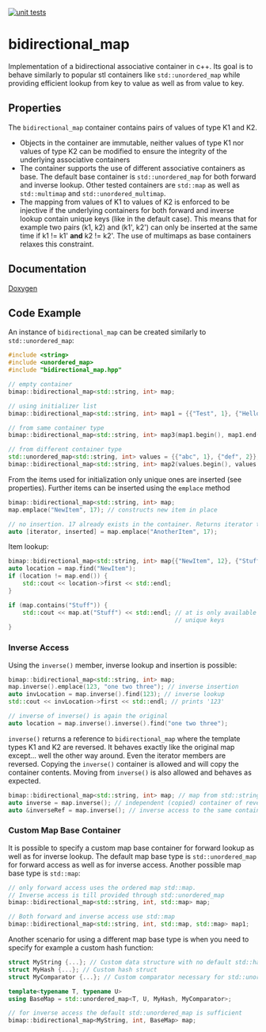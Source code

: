 [![unit tests](https://github.com/Timmifixedit/BidirectionalMap/actions/workflows/unit_tests.yml/badge.svg)](https://github.com/Timmifixedit/BidirectionalMap/actions/workflows/unit_tests.yml)
# bidirectional_map
Implementation of a bidirectional associative container in c++. Its goal is to behave
similarly to popular stl containers like `std::unordered_map` while providing efficient
lookup from key to value as well as from value to key.
## Properties
The `bidirectional_map` container contains pairs of values of type K1 and K2.
* Objects in the container are immutable, neither values of type K1 nor values of type
  K2 can be modified to ensure the integrity of the underlying associative containers
* The container supports the use of different associative containers as base. The
  default base container is `std::unordered_map` for both forward and inverse lookup.
  Other tested containers are `std::map` as well as `std::multimap` and
  `std::unordered_multimap`.
* The mapping from values of K1 to values of K2 is enforced to be injective if the
  underlying containers for both forward and inverse lookup contain unique keys (like
  in the default case). This means that for example two pairs (k1, k2) and (k1', k2')
  can only be inserted at the same time if k1 != k1' **and** k2 != k2'. The use of
  multimaps as base containers relaxes this constraint.
  
## Documentation
[Doxygen](https://timmifixedit.github.io/BidirectionalMap/html/index.html)

## Code Example
An instance of `bidirectional_map` can be created similarly to `std::unordered_map`:
```c++
#include <string>
#include <unordered_map>
#include "bidirectional_map.hpp"

// empty container
bimap::bidirectional_map<std::string, int> map;

// using initializer list
bimap::bidirectional_map<std::string, int> map1 = {{"Test", 1}, {"Hello", 2}}; 

// from same container type
bimap::bidirectional_map<std::string, int> map3(map1.begin(), map1.end());

// from different container type
std::unordered_map<std::string, int> values = {{"abc", 1}, {"def", 2}};
bimap::bidirectional_map<std::string, int> map2(values.begin(), values.end());
```
From the items used for initialization only unique ones are inserted (see properties).
Further items can be inserted using the `emplace` method
```c++
bimap::bidirectional_map<std::string, int> map;
map.emplace("NewItem", 17); // constructs new item in place

// no insertion. 17 already exists in the container. Returns iterator to ("NewItem", 17)
auto [iterator, inserted] = map.emplace("AnotherItem", 17);
```
Item lookup:
```c++
bimap::bidirectional_map<std::string, int> map{{"NewItem", 12}, {"Stuff", 17}};
auto location = map.find("NewItem");
if (location != map.end()) {
    std::cout << location->first << std::endl;
}

if (map.contains("Stuff")) {
    std::cout << map.at("Stuff") << std::endl; // at is only available when using underlying container that enforces
                                               // unique keys
}
```

### Inverse Access
Using the `inverse()` member, inverse lookup and insertion is possible:
```c++
bimap::bidirectional_map<std::string, int> map;
map.inverse().emplace(123, "one two three"); // inverse insertion
auto invLocation = map.inverse().find(123); // inverse lookup
std::cout << invLocation->first << std::endl; // prints '123'

// inverse of inverse() is again the original
auto location = map.inverse().inverse().find("one two three");
```
`inverse()` returns a reference to `bidirectional_map` where the template types K1 and K2
are reversed. It behaves exactly like the original map except... well the other way around.
Even the iterator members are reversed. Copying the `inverse()` container is allowed and
will copy the container contents. Moving from `inverse()` is also allowed and behaves as
expected.
```c++
bimap::bidirectional_map<std::string, int> map; // map from std::string -> int
auto inverse = map.inverse(); // independent (copied) container of reversed type (int -> string)
auto &inverseRef = map.inverse(); // inverse access to the same container
```

### Custom Map Base Container
It is possible to specify a custom map base container for forward lookup as well as for
inverse lookup. The default map base type is `std::unordered_map` for forward access as
well as for inverse access. Another possible map base type is `std::map`:
```c++
// only forward access uses the ordered map std::map.
// Inverse access is till provided through std::unordered_map
bimap::bidirectional_map<std::string, int, std::map> map;

// Both forward and inverse access use std::map
bimap::bidirectional_map<std::string, int, std::map, std::map> map1;
```
Another scenario for using a different map base type is when you need to specify for
example a custom hash function:
```c++
struct MyString {...}; // Custom data structure with no default std::hash specialization
struct MyHash {...}; // Custom hash struct
struct MyComparator {...}; // Custom comparator necessary for std::unordered_map

template<typename T, typename U>
using BaseMap = std::unordered_map<T, U, MyHash, MyComparator>;

// for inverse access the default std::unordered_map is sufficient
bimap::bidirectional_map<MyString, int, BaseMap> map;
```
